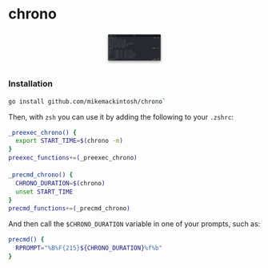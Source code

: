 # chrono
<p align="center">
  <img width="120px" src="https://github.com/mikemackintosh/chrono/raw/main/.github/example.png">
</p>

### Installation
```sh
go install github.com/mikemackintosh/chrono`
```

Then, with `zsh` you can use it by adding the following to your `.zshrc`:

```sh
_preexec_chrono() {
  export START_TIME=$(chrono -m)
}
preexec_functions+=(_preexec_chrono)

_precmd_chrono() {
  CHRONO_DURATION=$(chrono)
  unset START_TIME
}
precmd_functions+=(_precmd_chrono)
```

And then call the `$CHRONO_DURATION` variable in one of your prompts, such as:
```sh
precmd() {
  RPROMPT="%B%F{215}${CHRONO_DURATION}%f%b"
}
```
